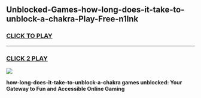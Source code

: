 
## Unblocked-Games-how-long-does-it-take-to-unblock-a-chakra-Play-Free-n1lnk
<h3>
<a href="https://premium76.site?title=how-long-does-it-take-to-unblock-a-chakra&ref=23A">CLICK TO PLAY</a></h3>
<hr>

<h3>
<a href="https://premium76.site?title=how-long-does-it-take-to-unblock-a-chakra&ref=23A">CLICK 2 PLAY</a>
  
</h3>

<a href="https://premium76.site?title=how-long-does-it-take-to-unblock-a-chakra&ref=23A"><img src="https://clearcache.store/games.png"></a>


**how-long-does-it-take-to-unblock-a-chakra games unblocked: Your Gateway to Fun and Accessible Online Gaming**
